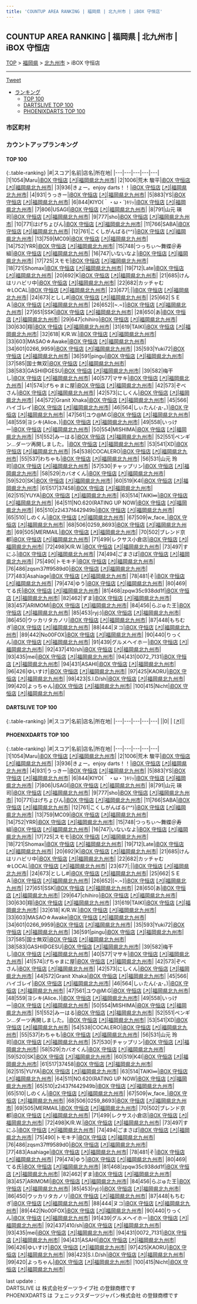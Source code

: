 ```yaml
---
title: 'COUNTUP AREA RANKING | 福岡県 | 北九州市 | iBOX 守恒店'
---
```

## COUNTUP AREA RANKING | 福岡県 | 北九州市 | iBOX 守恒店

[TOP](/darts/rank/) > [福岡県](/darts/rank/福岡県/) > [北九州市](/darts/rank/福岡県/北九州市/) > iBOX 守恒店

___

<a href="https://twitter.com/share?ref_src=twsrc%5Etfw" data-text="COUNTUP AREA RANKING | 福岡県北九州市iBOX 守恒店" class="twitter-share-button" data-hashtags="DARTSLIVE,PHOENIXDARTS,darts,ダーツ" data-show-count="false">Tweet</a>

* [ランキング](#カウントアップランキング)
    * [TOP 100](#top-100)
    * [DARTSLIVE TOP 100](#dartslive-top-100)
    * [PHOENIXDARTS TOP 100](#phoenixdarts-top-100)

### 市区町村

<ul>

</ul>

### カウントアップランキング

#### TOP 100



{:.table-ranking}
|#|スコア|名前|店名|所在地|
|---|---|---|---|---|
|1|1054|<span class="rank-name-pd">Maru</span>|<a href="/darts/rank/shops/10700.html">iBOX 守恒店</a> <a href="https://vs.phoenixdarts.com/jp/shop/shopDetailInfo/s_10700?s_seq=10700">[↗]</a>|<a href="/darts/rank/福岡県/北九州市">福岡県北九州市</a>|
|2|1006|<span class="rank-name-pd">荒木 駿平</span>|<a href="/darts/rank/shops/10700.html">iBOX 守恒店</a> <a href="https://vs.phoenixdarts.com/jp/shop/shopDetailInfo/s_10700?s_seq=10700">[↗]</a>|<a href="/darts/rank/福岡県/北九州市">福岡県北九州市</a>|
|3|936|<span class="rank-name-pd">きょー。enjoy darts！！</span>|<a href="/darts/rank/shops/10700.html">iBOX 守恒店</a> <a href="https://vs.phoenixdarts.com/jp/shop/shopDetailInfo/s_10700?s_seq=10700">[↗]</a>|<a href="/darts/rank/福岡県/北九州市">福岡県北九州市</a>|
|4|931|<span class="rank-name-pd">うっきー</span>|<a href="/darts/rank/shops/10700.html">iBOX 守恒店</a> <a href="https://vs.phoenixdarts.com/jp/shop/shopDetailInfo/s_10700?s_seq=10700">[↗]</a>|<a href="/darts/rank/福岡県/北九州市">福岡県北九州市</a>|
|5|883|<span class="rank-name-pd">YS</span>|<a href="/darts/rank/shops/10700.html">iBOX 守恒店</a> <a href="https://vs.phoenixdarts.com/jp/shop/shopDetailInfo/s_10700?s_seq=10700">[↗]</a>|<a href="/darts/rank/福岡県/北九州市">福岡県北九州市</a>|
|6|844|<span class="rank-name-pd">KIYO(｀・ω・´)ｷﾘｯ</span>|<a href="/darts/rank/shops/10700.html">iBOX 守恒店</a> <a href="https://vs.phoenixdarts.com/jp/shop/shopDetailInfo/s_10700?s_seq=10700">[↗]</a>|<a href="/darts/rank/福岡県/北九州市">福岡県北九州市</a>|
|7|806|<span class="rank-name-pd">USAGI</span>|<a href="/darts/rank/shops/10700.html">iBOX 守恒店</a> <a href="https://vs.phoenixdarts.com/jp/shop/shopDetailInfo/s_10700?s_seq=10700">[↗]</a>|<a href="/darts/rank/福岡県/北九州市">福岡県北九州市</a>|
|8|791|<span class="rank-name-pd"><span class="pro-icon-pd"></span>山元 瑛司</span>|<a href="/darts/rank/shops/10700.html">iBOX 守恒店</a> <a href="https://vs.phoenixdarts.com/jp/shop/shopDetailInfo/s_10700?s_seq=10700">[↗]</a>|<a href="/darts/rank/福岡県/北九州市">福岡県北九州市</a>|
|9|777|<span class="rank-name-pd">sho</span>|<a href="/darts/rank/shops/10700.html">iBOX 守恒店</a> <a href="https://vs.phoenixdarts.com/jp/shop/shopDetailInfo/s_10700?s_seq=10700">[↗]</a>|<a href="/darts/rank/福岡県/北九州市">福岡県北九州市</a>|
|10|771|<span class="rank-name-pd">はげちょびん</span>|<a href="/darts/rank/shops/10700.html">iBOX 守恒店</a> <a href="https://vs.phoenixdarts.com/jp/shop/shopDetailInfo/s_10700?s_seq=10700">[↗]</a>|<a href="/darts/rank/福岡県/北九州市">福岡県北九州市</a>|
|11|766|<span class="rank-name-pd">SABA</span>|<a href="/darts/rank/shops/10700.html">iBOX 守恒店</a> <a href="https://vs.phoenixdarts.com/jp/shop/shopDetailInfo/s_10700?s_seq=10700">[↗]</a>|<a href="/darts/rank/福岡県/北九州市">福岡県北九州市</a>|
|12|761|<span class="rank-name-pd">こくしがんばる(^^)</span>|<a href="/darts/rank/shops/10700.html">iBOX 守恒店</a> <a href="https://vs.phoenixdarts.com/jp/shop/shopDetailInfo/s_10700?s_seq=10700">[↗]</a>|<a href="/darts/rank/福岡県/北九州市">福岡県北九州市</a>|
|13|759|<span class="rank-name-pd">MC09</span>|<a href="/darts/rank/shops/10700.html">iBOX 守恒店</a> <a href="https://vs.phoenixdarts.com/jp/shop/shopDetailInfo/s_10700?s_seq=10700">[↗]</a>|<a href="/darts/rank/福岡県/北九州市">福岡県北九州市</a>|
|14|752|<span class="rank-name-pd">YRR</span>|<a href="/darts/rank/shops/10700.html">iBOX 守恒店</a> <a href="https://vs.phoenixdarts.com/jp/shop/shopDetailInfo/s_10700?s_seq=10700">[↗]</a>|<a href="/darts/rank/福岡県/北九州市">福岡県北九州市</a>|
|15|748|<span class="rank-name-pd">つっちぃ～舞蝶＠寿組</span>|<a href="/darts/rank/shops/10700.html">iBOX 守恒店</a> <a href="https://vs.phoenixdarts.com/jp/shop/shopDetailInfo/s_10700?s_seq=10700">[↗]</a>|<a href="/darts/rank/福岡県/北九州市">福岡県北九州市</a>|
|16|747|<span class="rank-name-pd">いないなよ</span>|<a href="/darts/rank/shops/10700.html">iBOX 守恒店</a> <a href="https://vs.phoenixdarts.com/jp/shop/shopDetailInfo/s_10700?s_seq=10700">[↗]</a>|<a href="/darts/rank/福岡県/北九州市">福岡県北九州市</a>|
|17|725|<span class="rank-name-pd">スモモ</span>|<a href="/darts/rank/shops/10700.html">iBOX 守恒店</a> <a href="https://vs.phoenixdarts.com/jp/shop/shopDetailInfo/s_10700?s_seq=10700">[↗]</a>|<a href="/darts/rank/福岡県/北九州市">福岡県北九州市</a>|
|18|721|<span class="rank-name-pd">Shomax</span>|<a href="/darts/rank/shops/10700.html">iBOX 守恒店</a> <a href="https://vs.phoenixdarts.com/jp/shop/shopDetailInfo/s_10700?s_seq=10700">[↗]</a>|<a href="/darts/rank/福岡県/北九州市">福岡県北九州市</a>|
|19|712|<span class="rank-name-pd">Late</span>|<a href="/darts/rank/shops/10700.html">iBOX 守恒店</a> <a href="https://vs.phoenixdarts.com/jp/shop/shopDetailInfo/s_10700?s_seq=10700">[↗]</a>|<a href="/darts/rank/福岡県/北九州市">福岡県北九州市</a>|
|20|692|<span class="rank-name-pd">K</span>|<a href="/darts/rank/shops/10700.html">iBOX 守恒店</a> <a href="https://vs.phoenixdarts.com/jp/shop/shopDetailInfo/s_10700?s_seq=10700">[↗]</a>|<a href="/darts/rank/福岡県/北九州市">福岡県北九州市</a>|
|21|685|<span class="rank-name-pd">けんはリハビリ中</span>|<a href="/darts/rank/shops/10700.html">iBOX 守恒店</a> <a href="https://vs.phoenixdarts.com/jp/shop/shopDetailInfo/s_10700?s_seq=10700">[↗]</a>|<a href="/darts/rank/福岡県/北九州市">福岡県北九州市</a>|
|22|682|<span class="rank-name-pd">カッチャむ☆LOCAL</span>|<a href="/darts/rank/shops/10700.html">iBOX 守恒店</a> <a href="https://vs.phoenixdarts.com/jp/shop/shopDetailInfo/s_10700?s_seq=10700">[↗]</a>|<a href="/darts/rank/福岡県/北九州市">福岡県北九州市</a>|
|23|677|<span class="rank-name-pd">;&#124;</span>|<a href="/darts/rank/shops/10700.html">iBOX 守恒店</a> <a href="https://vs.phoenixdarts.com/jp/shop/shopDetailInfo/s_10700?s_seq=10700">[↗]</a>|<a href="/darts/rank/福岡県/北九州市">福岡県北九州市</a>|
|24|673|<span class="rank-name-pd">としし#</span>|<a href="/darts/rank/shops/10700.html">iBOX 守恒店</a> <a href="https://vs.phoenixdarts.com/jp/shop/shopDetailInfo/s_10700?s_seq=10700">[↗]</a>|<a href="/darts/rank/福岡県/北九州市">福岡県北九州市</a>|
|25|662|<span class="rank-name-pd">ＳＥＡ</span>|<a href="/darts/rank/shops/10700.html">iBOX 守恒店</a> <a href="https://vs.phoenixdarts.com/jp/shop/shopDetailInfo/s_10700?s_seq=10700">[↗]</a>|<a href="/darts/rank/福岡県/北九州市">福岡県北九州市</a>|
|26|652|<span class="rank-name-pd">[~.~]</span>|<a href="/darts/rank/shops/10700.html">iBOX 守恒店</a> <a href="https://vs.phoenixdarts.com/jp/shop/shopDetailInfo/s_10700?s_seq=10700">[↗]</a>|<a href="/darts/rank/福岡県/北九州市">福岡県北九州市</a>|
|27|651|<span class="rank-name-pd">SSK</span>|<a href="/darts/rank/shops/10700.html">iBOX 守恒店</a> <a href="https://vs.phoenixdarts.com/jp/shop/shopDetailInfo/s_10700?s_seq=10700">[↗]</a>|<a href="/darts/rank/福岡県/北九州市">福岡県北九州市</a>|
|28|650|<span class="rank-name-pd">あ</span>|<a href="/darts/rank/shops/10700.html">iBOX 守恒店</a> <a href="https://vs.phoenixdarts.com/jp/shop/shopDetailInfo/s_10700?s_seq=10700">[↗]</a>|<a href="/darts/rank/福岡県/北九州市">福岡県北九州市</a>|
|29|647|<span class="rank-name-pd">chihiro</span>|<a href="/darts/rank/shops/10700.html">iBOX 守恒店</a> <a href="https://vs.phoenixdarts.com/jp/shop/shopDetailInfo/s_10700?s_seq=10700">[↗]</a>|<a href="/darts/rank/福岡県/北九州市">福岡県北九州市</a>|
|30|630|<span class="rank-name-pd">翔</span>|<a href="/darts/rank/shops/10700.html">iBOX 守恒店</a> <a href="https://vs.phoenixdarts.com/jp/shop/shopDetailInfo/s_10700?s_seq=10700">[↗]</a>|<a href="/darts/rank/福岡県/北九州市">福岡県北九州市</a>|
|31|619|<span class="rank-name-pd">TAIKI</span>|<a href="/darts/rank/shops/10700.html">iBOX 守恒店</a> <a href="https://vs.phoenixdarts.com/jp/shop/shopDetailInfo/s_10700?s_seq=10700">[↗]</a>|<a href="/darts/rank/福岡県/北九州市">福岡県北九州市</a>|
|32|618|<span class="rank-name-pd"> K/R.W.</span>|<a href="/darts/rank/shops/10700.html">iBOX 守恒店</a> <a href="https://vs.phoenixdarts.com/jp/shop/shopDetailInfo/s_10700?s_seq=10700">[↗]</a>|<a href="/darts/rank/福岡県/北九州市">福岡県北九州市</a>|
|33|603|<span class="rank-name-pd">MASAO☆Awake</span>|<a href="/darts/rank/shops/10700.html">iBOX 守恒店</a> <a href="https://vs.phoenixdarts.com/jp/shop/shopDetailInfo/s_10700?s_seq=10700">[↗]</a>|<a href="/darts/rank/福岡県/北九州市">福岡県北九州市</a>|
|34|601|<span class="rank-name-pd">0266_9959</span>|<a href="/darts/rank/shops/10700.html">iBOX 守恒店</a> <a href="https://vs.phoenixdarts.com/jp/shop/shopDetailInfo/s_10700?s_seq=10700">[↗]</a>|<a href="/darts/rank/福岡県/北九州市">福岡県北九州市</a>|
|35|593|<span class="rank-name-pd">Yuki72</span>|<a href="/darts/rank/shops/10700.html">iBOX 守恒店</a> <a href="https://vs.phoenixdarts.com/jp/shop/shopDetailInfo/s_10700?s_seq=10700">[↗]</a>|<a href="/darts/rank/福岡県/北九州市">福岡県北九州市</a>|
|36|591|<span class="rank-name-pd">pingu</span>|<a href="/darts/rank/shops/10700.html">iBOX 守恒店</a> <a href="https://vs.phoenixdarts.com/jp/shop/shopDetailInfo/s_10700?s_seq=10700">[↗]</a>|<a href="/darts/rank/福岡県/北九州市">福岡県北九州市</a>|
|37|585|<span class="rank-name-pd">国士無双</span>|<a href="/darts/rank/shops/10700.html">iBOX 守恒店</a> <a href="https://vs.phoenixdarts.com/jp/shop/shopDetailInfo/s_10700?s_seq=10700">[↗]</a>|<a href="/darts/rank/福岡県/北九州市">福岡県北九州市</a>|
|38|583|<span class="rank-name-pd">GASHI@GESU</span>|<a href="/darts/rank/shops/10700.html">iBOX 守恒店</a> <a href="https://vs.phoenixdarts.com/jp/shop/shopDetailInfo/s_10700?s_seq=10700">[↗]</a>|<a href="/darts/rank/福岡県/北九州市">福岡県北九州市</a>|
|39|582|<span class="rank-name-pd">梅干し</span>|<a href="/darts/rank/shops/10700.html">iBOX 守恒店</a> <a href="https://vs.phoenixdarts.com/jp/shop/shopDetailInfo/s_10700?s_seq=10700">[↗]</a>|<a href="/darts/rank/福岡県/北九州市">福岡県北九州市</a>|
|40|577|<span class="rank-name-pd">マサキ</span>|<a href="/darts/rank/shops/10700.html">iBOX 守恒店</a> <a href="https://vs.phoenixdarts.com/jp/shop/shopDetailInfo/s_10700?s_seq=10700">[↗]</a>|<a href="/darts/rank/福岡県/北九州市">福岡県北九州市</a>|
|41|574|<span class="rank-name-pd">げちゃまに屋</span>|<a href="/darts/rank/shops/10700.html">iBOX 守恒店</a> <a href="https://vs.phoenixdarts.com/jp/shop/shopDetailInfo/s_10700?s_seq=10700">[↗]</a>|<a href="/darts/rank/福岡県/北九州市">福岡県北九州市</a>|
|42|573|<span class="rank-name-pd">ぞべさん</span>|<a href="/darts/rank/shops/10700.html">iBOX 守恒店</a> <a href="https://vs.phoenixdarts.com/jp/shop/shopDetailInfo/s_10700?s_seq=10700">[↗]</a>|<a href="/darts/rank/福岡県/北九州市">福岡県北九州市</a>|
|42|573|<span class="rank-name-pd">にしくん</span>|<a href="/darts/rank/shops/10700.html">iBOX 守恒店</a> <a href="https://vs.phoenixdarts.com/jp/shop/shopDetailInfo/s_10700?s_seq=10700">[↗]</a>|<a href="/darts/rank/福岡県/北九州市">福岡県北九州市</a>|
|44|572|<span class="rank-name-pd">Granit Xhaka</span>|<a href="/darts/rank/shops/10700.html">iBOX 守恒店</a> <a href="https://vs.phoenixdarts.com/jp/shop/shopDetailInfo/s_10700?s_seq=10700">[↗]</a>|<a href="/darts/rank/福岡県/北九州市">福岡県北九州市</a>|
|45|566|<span class="rank-name-pd">ハイゴレイ</span>|<a href="/darts/rank/shops/10700.html">iBOX 守恒店</a> <a href="https://vs.phoenixdarts.com/jp/shop/shopDetailInfo/s_10700?s_seq=10700">[↗]</a>|<a href="/darts/rank/福岡県/北九州市">福岡県北九州市</a>|
|46|564|<span class="rank-name-pd">しぃたん(･д･｡)</span>|<a href="/darts/rank/shops/10700.html">iBOX 守恒店</a> <a href="https://vs.phoenixdarts.com/jp/shop/shopDetailInfo/s_10700?s_seq=10700">[↗]</a>|<a href="/darts/rank/福岡県/北九州市">福岡県北九州市</a>|
|47|561|<span class="rank-name-pd">ユウ@M:G</span>|<a href="/darts/rank/shops/10700.html">iBOX 守恒店</a> <a href="https://vs.phoenixdarts.com/jp/shop/shopDetailInfo/s_10700?s_seq=10700">[↗]</a>|<a href="/darts/rank/福岡県/北九州市">福岡県北九州市</a>|
|48|559|<span class="rank-name-pd">ヨシキ(Alice、)</span>|<a href="/darts/rank/shops/10700.html">iBOX 守恒店</a> <a href="https://vs.phoenixdarts.com/jp/shop/shopDetailInfo/s_10700?s_seq=10700">[↗]</a>|<a href="/darts/rank/福岡県/北九州市">福岡県北九州市</a>|
|49|558|<span class="rank-name-pd">いっけー</span>|<a href="/darts/rank/shops/10700.html">iBOX 守恒店</a> <a href="https://vs.phoenixdarts.com/jp/shop/shopDetailInfo/s_10700?s_seq=10700">[↗]</a>|<a href="/darts/rank/福岡県/北九州市">福岡県北九州市</a>|
|50|554|<span class="rank-name-pd">MISHIMA</span>|<a href="/darts/rank/shops/10700.html">iBOX 守恒店</a> <a href="https://vs.phoenixdarts.com/jp/shop/shopDetailInfo/s_10700?s_seq=10700">[↗]</a>|<a href="/darts/rank/福岡県/北九州市">福岡県北九州市</a>|
|51|552|<span class="rank-name-pd">みーはる</span>|<a href="/darts/rank/shops/10700.html">iBOX 守恒店</a> <a href="https://vs.phoenixdarts.com/jp/shop/shopDetailInfo/s_10700?s_seq=10700">[↗]</a>|<a href="/darts/rank/福岡県/北九州市">福岡県北九州市</a>|
|52|551|<span class="rank-name-pd">ペンギン…ダーツ再開しました。</span>|<a href="/darts/rank/shops/10700.html">iBOX 守恒店</a> <a href="https://vs.phoenixdarts.com/jp/shop/shopDetailInfo/s_10700?s_seq=10700">[↗]</a>|<a href="/darts/rank/福岡県/北九州市">福岡県北九州市</a>|
|53|541|<span class="rank-name-pd">XD</span>|<a href="/darts/rank/shops/10700.html">iBOX 守恒店</a> <a href="https://vs.phoenixdarts.com/jp/shop/shopDetailInfo/s_10700?s_seq=10700">[↗]</a>|<a href="/darts/rank/福岡県/北九州市">福岡県北九州市</a>|
|54|538|<span class="rank-name-pd">COCALERO</span>|<a href="/darts/rank/shops/10700.html">iBOX 守恒店</a> <a href="https://vs.phoenixdarts.com/jp/shop/shopDetailInfo/s_10700?s_seq=10700">[↗]</a>|<a href="/darts/rank/福岡県/北九州市">福岡県北九州市</a>|
|55|537|<span class="rank-name-pd">わちゃも</span>|<a href="/darts/rank/shops/10700.html">iBOX 守恒店</a> <a href="https://vs.phoenixdarts.com/jp/shop/shopDetailInfo/s_10700?s_seq=10700">[↗]</a>|<a href="/darts/rank/福岡県/北九州市">福岡県北九州市</a>|
|56|531|<span class="rank-name-pd">山元 玲司</span>|<a href="/darts/rank/shops/10700.html">iBOX 守恒店</a> <a href="https://vs.phoenixdarts.com/jp/shop/shopDetailInfo/s_10700?s_seq=10700">[↗]</a>|<a href="/darts/rank/福岡県/北九州市">福岡県北九州市</a>|
|57|530|<span class="rank-name-pd">チャップリン</span>|<a href="/darts/rank/shops/10700.html">iBOX 守恒店</a> <a href="https://vs.phoenixdarts.com/jp/shop/shopDetailInfo/s_10700?s_seq=10700">[↗]</a>|<a href="/darts/rank/福岡県/北九州市">福岡県北九州市</a>|
|58|529|<span class="rank-name-pd">カバオくん</span>|<a href="/darts/rank/shops/10700.html">iBOX 守恒店</a> <a href="https://vs.phoenixdarts.com/jp/shop/shopDetailInfo/s_10700?s_seq=10700">[↗]</a>|<a href="/darts/rank/福岡県/北九州市">福岡県北九州市</a>|
|59|520|<span class="rank-name-pd">SK</span>|<a href="/darts/rank/shops/10700.html">iBOX 守恒店</a> <a href="https://vs.phoenixdarts.com/jp/shop/shopDetailInfo/s_10700?s_seq=10700">[↗]</a>|<a href="/darts/rank/福岡県/北九州市">福岡県北九州市</a>|
|60|519|<span class="rank-name-pd">K4I</span>|<a href="/darts/rank/shops/10700.html">iBOX 守恒店</a> <a href="https://vs.phoenixdarts.com/jp/shop/shopDetailInfo/s_10700?s_seq=10700">[↗]</a>|<a href="/darts/rank/福岡県/北九州市">福岡県北九州市</a>|
|61|517|<span class="rank-name-pd">37458</span>|<a href="/darts/rank/shops/10700.html">iBOX 守恒店</a> <a href="https://vs.phoenixdarts.com/jp/shop/shopDetailInfo/s_10700?s_seq=10700">[↗]</a>|<a href="/darts/rank/福岡県/北九州市">福岡県北九州市</a>|
|62|515|<span class="rank-name-pd">YUYA</span>|<a href="/darts/rank/shops/10700.html">iBOX 守恒店</a> <a href="https://vs.phoenixdarts.com/jp/shop/shopDetailInfo/s_10700?s_seq=10700">[↗]</a>|<a href="/darts/rank/福岡県/北九州市">福岡県北九州市</a>|
|63|514|<span class="rank-name-pd">TAIKI∞</span>|<a href="/darts/rank/shops/10700.html">iBOX 守恒店</a> <a href="https://vs.phoenixdarts.com/jp/shop/shopDetailInfo/s_10700?s_seq=10700">[↗]</a>|<a href="/darts/rank/福岡県/北九州市">福岡県北九州市</a>|
|64|511|<span class="rank-name-pd">NO.620(RATING UP NOW</span>|<a href="/darts/rank/shops/10700.html">iBOX 守恒店</a> <a href="https://vs.phoenixdarts.com/jp/shop/shopDetailInfo/s_10700?s_seq=10700">[↗]</a>|<a href="/darts/rank/福岡県/北九州市">福岡県北九州市</a>|
|65|510|<span class="rank-name-pd">z2i437f442949b</span>|<a href="/darts/rank/shops/10700.html">iBOX 守恒店</a> <a href="https://vs.phoenixdarts.com/jp/shop/shopDetailInfo/s_10700?s_seq=10700">[↗]</a>|<a href="/darts/rank/福岡県/北九州市">福岡県北九州市</a>|
|65|510|<span class="rank-name-pd">しのくん</span>|<a href="/darts/rank/shops/10700.html">iBOX 守恒店</a> <a href="https://vs.phoenixdarts.com/jp/shop/shopDetailInfo/s_10700?s_seq=10700">[↗]</a>|<a href="/darts/rank/福岡県/北九州市">福岡県北九州市</a>|
|67|509|<span class="rank-name-pd">w_face_</span>|<a href="/darts/rank/shops/10700.html">iBOX 守恒店</a> <a href="https://vs.phoenixdarts.com/jp/shop/shopDetailInfo/s_10700?s_seq=10700">[↗]</a>|<a href="/darts/rank/福岡県/北九州市">福岡県北九州市</a>|
|68|506|<span class="rank-name-pd">0259_8693</span>|<a href="/darts/rank/shops/10700.html">iBOX 守恒店</a> <a href="https://vs.phoenixdarts.com/jp/shop/shopDetailInfo/s_10700?s_seq=10700">[↗]</a>|<a href="/darts/rank/福岡県/北九州市">福岡県北九州市</a>|
|69|505|<span class="rank-name-pd">MERMAIL</span>|<a href="/darts/rank/shops/10700.html">iBOX 守恒店</a> <a href="https://vs.phoenixdarts.com/jp/shop/shopDetailInfo/s_10700?s_seq=10700">[↗]</a>|<a href="/darts/rank/福岡県/北九州市">福岡県北九州市</a>|
|70|502|<span class="rank-name-pd">ブレンド京都</span>|<a href="/darts/rank/shops/10700.html">iBOX 守恒店</a> <a href="https://vs.phoenixdarts.com/jp/shop/shopDetailInfo/s_10700?s_seq=10700">[↗]</a>|<a href="/darts/rank/福岡県/北九州市">福岡県北九州市</a>|
|71|499|<span class="rank-name-pd">レクサス小倉店</span>|<a href="/darts/rank/shops/10700.html">iBOX 守恒店</a> <a href="https://vs.phoenixdarts.com/jp/shop/shopDetailInfo/s_10700?s_seq=10700">[↗]</a>|<a href="/darts/rank/福岡県/北九州市">福岡県北九州市</a>|
|72|498|<span class="rank-name-pd">K/R.W.</span>|<a href="/darts/rank/shops/10700.html">iBOX 守恒店</a> <a href="https://vs.phoenixdarts.com/jp/shop/shopDetailInfo/s_10700?s_seq=10700">[↗]</a>|<a href="/darts/rank/福岡県/北九州市">福岡県北九州市</a>|
|73|497|<span class="rank-name-pd">すにふ</span>|<a href="/darts/rank/shops/10700.html">iBOX 守恒店</a> <a href="https://vs.phoenixdarts.com/jp/shop/shopDetailInfo/s_10700?s_seq=10700">[↗]</a>|<a href="/darts/rank/福岡県/北九州市">福岡県北九州市</a>|
|74|494|<span class="rank-name-pd">ごまさば</span>|<a href="/darts/rank/shops/10700.html">iBOX 守恒店</a> <a href="https://vs.phoenixdarts.com/jp/shop/shopDetailInfo/s_10700?s_seq=10700">[↗]</a>|<a href="/darts/rank/福岡県/北九州市">福岡県北九州市</a>|
|75|490|<span class="rank-name-pd">トモキチ</span>|<a href="/darts/rank/shops/10700.html">iBOX 守恒店</a> <a href="https://vs.phoenixdarts.com/jp/shop/shopDetailInfo/s_10700?s_seq=10700">[↗]</a>|<a href="/darts/rank/福岡県/北九州市">福岡県北九州市</a>|
|76|486|<span class="rank-name-pd">zqsm37ff9589d0</span>|<a href="/darts/rank/shops/10700.html">iBOX 守恒店</a> <a href="https://vs.phoenixdarts.com/jp/shop/shopDetailInfo/s_10700?s_seq=10700">[↗]</a>|<a href="/darts/rank/福岡県/北九州市">福岡県北九州市</a>|
|77|483|<span class="rank-name-pd">Asahiage</span>|<a href="/darts/rank/shops/10700.html">iBOX 守恒店</a> <a href="https://vs.phoenixdarts.com/jp/shop/shopDetailInfo/s_10700?s_seq=10700">[↗]</a>|<a href="/darts/rank/福岡県/北九州市">福岡県北九州市</a>|
|78|481|<span class="rank-name-pd">そ</span>|<a href="/darts/rank/shops/10700.html">iBOX 守恒店</a> <a href="https://vs.phoenixdarts.com/jp/shop/shopDetailInfo/s_10700?s_seq=10700">[↗]</a>|<a href="/darts/rank/福岡県/北九州市">福岡県北九州市</a>|
|79|474|<span class="rank-name-pd">ゆう</span>|<a href="/darts/rank/shops/10700.html">iBOX 守恒店</a> <a href="https://vs.phoenixdarts.com/jp/shop/shopDetailInfo/s_10700?s_seq=10700">[↗]</a>|<a href="/darts/rank/福岡県/北九州市">福岡県北九州市</a>|
|80|469|<span class="rank-name-pd">てる氏</span>|<a href="/darts/rank/shops/10700.html">iBOX 守恒店</a> <a href="https://vs.phoenixdarts.com/jp/shop/shopDetailInfo/s_10700?s_seq=10700">[↗]</a>|<a href="/darts/rank/福岡県/北九州市">福岡県北九州市</a>|
|81|468|<span class="rank-name-pd">zpqw35c938dd1f</span>|<a href="/darts/rank/shops/10700.html">iBOX 守恒店</a> <a href="https://vs.phoenixdarts.com/jp/shop/shopDetailInfo/s_10700?s_seq=10700">[↗]</a>|<a href="/darts/rank/福岡県/北九州市">福岡県北九州市</a>|
|82|462|<span class="rank-name-pd">ずま</span>|<a href="/darts/rank/shops/10700.html">iBOX 守恒店</a> <a href="https://vs.phoenixdarts.com/jp/shop/shopDetailInfo/s_10700?s_seq=10700">[↗]</a>|<a href="/darts/rank/福岡県/北九州市">福岡県北九州市</a>|
|83|457|<span class="rank-name-pd">ARIMOMI</span>|<a href="/darts/rank/shops/10700.html">iBOX 守恒店</a> <a href="https://vs.phoenixdarts.com/jp/shop/shopDetailInfo/s_10700?s_seq=10700">[↗]</a>|<a href="/darts/rank/福岡県/北九州市">福岡県北九州市</a>|
|84|456|<span class="rank-name-pd">らぷゅた王</span>|<a href="/darts/rank/shops/10700.html">iBOX 守恒店</a> <a href="https://vs.phoenixdarts.com/jp/shop/shopDetailInfo/s_10700?s_seq=10700">[↗]</a>|<a href="/darts/rank/福岡県/北九州市">福岡県北九州市</a>|
|85|453|<span class="rank-name-pd">ryj:)</span>|<a href="/darts/rank/shops/10700.html">iBOX 守恒店</a> <a href="https://vs.phoenixdarts.com/jp/shop/shopDetailInfo/s_10700?s_seq=10700">[↗]</a>|<a href="/darts/rank/福岡県/北九州市">福岡県北九州市</a>|
|86|450|<span class="rank-name-pd">ウッカリタカノリ</span>|<a href="/darts/rank/shops/10700.html">iBOX 守恒店</a> <a href="https://vs.phoenixdarts.com/jp/shop/shopDetailInfo/s_10700?s_seq=10700">[↗]</a>|<a href="/darts/rank/福岡県/北九州市">福岡県北九州市</a>|
|87|448|<span class="rank-name-pd">もちむぎ</span>|<a href="/darts/rank/shops/10700.html">iBOX 守恒店</a> <a href="https://vs.phoenixdarts.com/jp/shop/shopDetailInfo/s_10700?s_seq=10700">[↗]</a>|<a href="/darts/rank/福岡県/北九州市">福岡県北九州市</a>|
|88|444|<span class="rank-name-pd">ヌコ</span>|<a href="/darts/rank/shops/10700.html">iBOX 守恒店</a> <a href="https://vs.phoenixdarts.com/jp/shop/shopDetailInfo/s_10700?s_seq=10700">[↗]</a>|<a href="/darts/rank/福岡県/北九州市">福岡県北九州市</a>|
|89|442|<span class="rank-name-pd">No00FOX</span>|<a href="/darts/rank/shops/10700.html">iBOX 守恒店</a> <a href="https://vs.phoenixdarts.com/jp/shop/shopDetailInfo/s_10700?s_seq=10700">[↗]</a>|<a href="/darts/rank/福岡県/北九州市">福岡県北九州市</a>|
|90|440|<span class="rank-name-pd">りっくん</span>|<a href="/darts/rank/shops/10700.html">iBOX 守恒店</a> <a href="https://vs.phoenixdarts.com/jp/shop/shopDetailInfo/s_10700?s_seq=10700">[↗]</a>|<a href="/darts/rank/福岡県/北九州市">福岡県北九州市</a>|
|91|439|<span class="rank-name-pd">グルメヘイホー</span>|<a href="/darts/rank/shops/10700.html">iBOX 守恒店</a> <a href="https://vs.phoenixdarts.com/jp/shop/shopDetailInfo/s_10700?s_seq=10700">[↗]</a>|<a href="/darts/rank/福岡県/北九州市">福岡県北九州市</a>|
|92|437|<span class="rank-name-pd">410/sh</span>|<a href="/darts/rank/shops/10700.html">iBOX 守恒店</a> <a href="https://vs.phoenixdarts.com/jp/shop/shopDetailInfo/s_10700?s_seq=10700">[↗]</a>|<a href="/darts/rank/福岡県/北九州市">福岡県北九州市</a>|
|93|435|<span class="rank-name-pd">mei</span>|<a href="/darts/rank/shops/10700.html">iBOX 守恒店</a> <a href="https://vs.phoenixdarts.com/jp/shop/shopDetailInfo/s_10700?s_seq=10700">[↗]</a>|<a href="/darts/rank/福岡県/北九州市">福岡県北九州市</a>|
|94|431|<span class="rank-name-pd">0072_7131</span>|<a href="/darts/rank/shops/10700.html">iBOX 守恒店</a> <a href="https://vs.phoenixdarts.com/jp/shop/shopDetailInfo/s_10700?s_seq=10700">[↗]</a>|<a href="/darts/rank/福岡県/北九州市">福岡県北九州市</a>|
|94|431|<span class="rank-name-pd">ASAHI</span>|<a href="/darts/rank/shops/10700.html">iBOX 守恒店</a> <a href="https://vs.phoenixdarts.com/jp/shop/shopDetailInfo/s_10700?s_seq=10700">[↗]</a>|<a href="/darts/rank/福岡県/北九州市">福岡県北九州市</a>|
|96|426|<span class="rank-name-pd">ゆいすけ</span>|<a href="/darts/rank/shops/10700.html">iBOX 守恒店</a> <a href="https://vs.phoenixdarts.com/jp/shop/shopDetailInfo/s_10700?s_seq=10700">[↗]</a>|<a href="/darts/rank/福岡県/北九州市">福岡県北九州市</a>|
|97|425|<span class="rank-name-pd">KAORU</span>|<a href="/darts/rank/shops/10700.html">iBOX 守恒店</a> <a href="https://vs.phoenixdarts.com/jp/shop/shopDetailInfo/s_10700?s_seq=10700">[↗]</a>|<a href="/darts/rank/福岡県/北九州市">福岡県北九州市</a>|
|98|423|<span class="rank-name-pd">S.I.D/sh</span>|<a href="/darts/rank/shops/10700.html">iBOX 守恒店</a> <a href="https://vs.phoenixdarts.com/jp/shop/shopDetailInfo/s_10700?s_seq=10700">[↗]</a>|<a href="/darts/rank/福岡県/北九州市">福岡県北九州市</a>|
|99|420|<span class="rank-name-pd">よっちゃん</span>|<a href="/darts/rank/shops/10700.html">iBOX 守恒店</a> <a href="https://vs.phoenixdarts.com/jp/shop/shopDetailInfo/s_10700?s_seq=10700">[↗]</a>|<a href="/darts/rank/福岡県/北九州市">福岡県北九州市</a>|
|100|415|<span class="rank-name-pd">Nicht</span>|<a href="/darts/rank/shops/10700.html">iBOX 守恒店</a> <a href="https://vs.phoenixdarts.com/jp/shop/shopDetailInfo/s_10700?s_seq=10700">[↗]</a>|<a href="/darts/rank/福岡県/北九州市">福岡県北九州市</a>|


#### DARTSLIVE TOP 100



{:.table-ranking}
|#|スコア|名前|店名|所在地|
|---|---|---|---|---|
||0|<span class="rank-name-dl"> </span>|<a href="/darts/rank/shops/.html"></a> <a href="">[↗]</a>|<a href="/darts/rank//"></a>|


#### PHOENIXDARTS TOP 100



{:.table-ranking}
|#|スコア|名前|店名|所在地|
|---|---|---|---|---|
|1|1054|<span class="rank-name-pd">Maru</span>|<a href="/darts/rank/shops/10700.html">iBOX 守恒店</a> <a href="https://vs.phoenixdarts.com/jp/shop/shopDetailInfo/s_10700?s_seq=10700">[↗]</a>|<a href="/darts/rank/福岡県/北九州市">福岡県北九州市</a>|
|2|1006|<span class="rank-name-pd">荒木 駿平</span>|<a href="/darts/rank/shops/10700.html">iBOX 守恒店</a> <a href="https://vs.phoenixdarts.com/jp/shop/shopDetailInfo/s_10700?s_seq=10700">[↗]</a>|<a href="/darts/rank/福岡県/北九州市">福岡県北九州市</a>|
|3|936|<span class="rank-name-pd">きょー。enjoy darts！！</span>|<a href="/darts/rank/shops/10700.html">iBOX 守恒店</a> <a href="https://vs.phoenixdarts.com/jp/shop/shopDetailInfo/s_10700?s_seq=10700">[↗]</a>|<a href="/darts/rank/福岡県/北九州市">福岡県北九州市</a>|
|4|931|<span class="rank-name-pd">うっきー</span>|<a href="/darts/rank/shops/10700.html">iBOX 守恒店</a> <a href="https://vs.phoenixdarts.com/jp/shop/shopDetailInfo/s_10700?s_seq=10700">[↗]</a>|<a href="/darts/rank/福岡県/北九州市">福岡県北九州市</a>|
|5|883|<span class="rank-name-pd">YS</span>|<a href="/darts/rank/shops/10700.html">iBOX 守恒店</a> <a href="https://vs.phoenixdarts.com/jp/shop/shopDetailInfo/s_10700?s_seq=10700">[↗]</a>|<a href="/darts/rank/福岡県/北九州市">福岡県北九州市</a>|
|6|844|<span class="rank-name-pd">KIYO(｀・ω・´)ｷﾘｯ</span>|<a href="/darts/rank/shops/10700.html">iBOX 守恒店</a> <a href="https://vs.phoenixdarts.com/jp/shop/shopDetailInfo/s_10700?s_seq=10700">[↗]</a>|<a href="/darts/rank/福岡県/北九州市">福岡県北九州市</a>|
|7|806|<span class="rank-name-pd">USAGI</span>|<a href="/darts/rank/shops/10700.html">iBOX 守恒店</a> <a href="https://vs.phoenixdarts.com/jp/shop/shopDetailInfo/s_10700?s_seq=10700">[↗]</a>|<a href="/darts/rank/福岡県/北九州市">福岡県北九州市</a>|
|8|791|<span class="rank-name-pd"><span class="pro-icon-pd"></span>山元 瑛司</span>|<a href="/darts/rank/shops/10700.html">iBOX 守恒店</a> <a href="https://vs.phoenixdarts.com/jp/shop/shopDetailInfo/s_10700?s_seq=10700">[↗]</a>|<a href="/darts/rank/福岡県/北九州市">福岡県北九州市</a>|
|9|777|<span class="rank-name-pd">sho</span>|<a href="/darts/rank/shops/10700.html">iBOX 守恒店</a> <a href="https://vs.phoenixdarts.com/jp/shop/shopDetailInfo/s_10700?s_seq=10700">[↗]</a>|<a href="/darts/rank/福岡県/北九州市">福岡県北九州市</a>|
|10|771|<span class="rank-name-pd">はげちょびん</span>|<a href="/darts/rank/shops/10700.html">iBOX 守恒店</a> <a href="https://vs.phoenixdarts.com/jp/shop/shopDetailInfo/s_10700?s_seq=10700">[↗]</a>|<a href="/darts/rank/福岡県/北九州市">福岡県北九州市</a>|
|11|766|<span class="rank-name-pd">SABA</span>|<a href="/darts/rank/shops/10700.html">iBOX 守恒店</a> <a href="https://vs.phoenixdarts.com/jp/shop/shopDetailInfo/s_10700?s_seq=10700">[↗]</a>|<a href="/darts/rank/福岡県/北九州市">福岡県北九州市</a>|
|12|761|<span class="rank-name-pd">こくしがんばる(^^)</span>|<a href="/darts/rank/shops/10700.html">iBOX 守恒店</a> <a href="https://vs.phoenixdarts.com/jp/shop/shopDetailInfo/s_10700?s_seq=10700">[↗]</a>|<a href="/darts/rank/福岡県/北九州市">福岡県北九州市</a>|
|13|759|<span class="rank-name-pd">MC09</span>|<a href="/darts/rank/shops/10700.html">iBOX 守恒店</a> <a href="https://vs.phoenixdarts.com/jp/shop/shopDetailInfo/s_10700?s_seq=10700">[↗]</a>|<a href="/darts/rank/福岡県/北九州市">福岡県北九州市</a>|
|14|752|<span class="rank-name-pd">YRR</span>|<a href="/darts/rank/shops/10700.html">iBOX 守恒店</a> <a href="https://vs.phoenixdarts.com/jp/shop/shopDetailInfo/s_10700?s_seq=10700">[↗]</a>|<a href="/darts/rank/福岡県/北九州市">福岡県北九州市</a>|
|15|748|<span class="rank-name-pd">つっちぃ～舞蝶＠寿組</span>|<a href="/darts/rank/shops/10700.html">iBOX 守恒店</a> <a href="https://vs.phoenixdarts.com/jp/shop/shopDetailInfo/s_10700?s_seq=10700">[↗]</a>|<a href="/darts/rank/福岡県/北九州市">福岡県北九州市</a>|
|16|747|<span class="rank-name-pd">いないなよ</span>|<a href="/darts/rank/shops/10700.html">iBOX 守恒店</a> <a href="https://vs.phoenixdarts.com/jp/shop/shopDetailInfo/s_10700?s_seq=10700">[↗]</a>|<a href="/darts/rank/福岡県/北九州市">福岡県北九州市</a>|
|17|725|<span class="rank-name-pd">スモモ</span>|<a href="/darts/rank/shops/10700.html">iBOX 守恒店</a> <a href="https://vs.phoenixdarts.com/jp/shop/shopDetailInfo/s_10700?s_seq=10700">[↗]</a>|<a href="/darts/rank/福岡県/北九州市">福岡県北九州市</a>|
|18|721|<span class="rank-name-pd">Shomax</span>|<a href="/darts/rank/shops/10700.html">iBOX 守恒店</a> <a href="https://vs.phoenixdarts.com/jp/shop/shopDetailInfo/s_10700?s_seq=10700">[↗]</a>|<a href="/darts/rank/福岡県/北九州市">福岡県北九州市</a>|
|19|712|<span class="rank-name-pd">Late</span>|<a href="/darts/rank/shops/10700.html">iBOX 守恒店</a> <a href="https://vs.phoenixdarts.com/jp/shop/shopDetailInfo/s_10700?s_seq=10700">[↗]</a>|<a href="/darts/rank/福岡県/北九州市">福岡県北九州市</a>|
|20|692|<span class="rank-name-pd">K</span>|<a href="/darts/rank/shops/10700.html">iBOX 守恒店</a> <a href="https://vs.phoenixdarts.com/jp/shop/shopDetailInfo/s_10700?s_seq=10700">[↗]</a>|<a href="/darts/rank/福岡県/北九州市">福岡県北九州市</a>|
|21|685|<span class="rank-name-pd">けんはリハビリ中</span>|<a href="/darts/rank/shops/10700.html">iBOX 守恒店</a> <a href="https://vs.phoenixdarts.com/jp/shop/shopDetailInfo/s_10700?s_seq=10700">[↗]</a>|<a href="/darts/rank/福岡県/北九州市">福岡県北九州市</a>|
|22|682|<span class="rank-name-pd">カッチャむ☆LOCAL</span>|<a href="/darts/rank/shops/10700.html">iBOX 守恒店</a> <a href="https://vs.phoenixdarts.com/jp/shop/shopDetailInfo/s_10700?s_seq=10700">[↗]</a>|<a href="/darts/rank/福岡県/北九州市">福岡県北九州市</a>|
|23|677|<span class="rank-name-pd">;&#124;</span>|<a href="/darts/rank/shops/10700.html">iBOX 守恒店</a> <a href="https://vs.phoenixdarts.com/jp/shop/shopDetailInfo/s_10700?s_seq=10700">[↗]</a>|<a href="/darts/rank/福岡県/北九州市">福岡県北九州市</a>|
|24|673|<span class="rank-name-pd">としし#</span>|<a href="/darts/rank/shops/10700.html">iBOX 守恒店</a> <a href="https://vs.phoenixdarts.com/jp/shop/shopDetailInfo/s_10700?s_seq=10700">[↗]</a>|<a href="/darts/rank/福岡県/北九州市">福岡県北九州市</a>|
|25|662|<span class="rank-name-pd">ＳＥＡ</span>|<a href="/darts/rank/shops/10700.html">iBOX 守恒店</a> <a href="https://vs.phoenixdarts.com/jp/shop/shopDetailInfo/s_10700?s_seq=10700">[↗]</a>|<a href="/darts/rank/福岡県/北九州市">福岡県北九州市</a>|
|26|652|<span class="rank-name-pd">[~.~]</span>|<a href="/darts/rank/shops/10700.html">iBOX 守恒店</a> <a href="https://vs.phoenixdarts.com/jp/shop/shopDetailInfo/s_10700?s_seq=10700">[↗]</a>|<a href="/darts/rank/福岡県/北九州市">福岡県北九州市</a>|
|27|651|<span class="rank-name-pd">SSK</span>|<a href="/darts/rank/shops/10700.html">iBOX 守恒店</a> <a href="https://vs.phoenixdarts.com/jp/shop/shopDetailInfo/s_10700?s_seq=10700">[↗]</a>|<a href="/darts/rank/福岡県/北九州市">福岡県北九州市</a>|
|28|650|<span class="rank-name-pd">あ</span>|<a href="/darts/rank/shops/10700.html">iBOX 守恒店</a> <a href="https://vs.phoenixdarts.com/jp/shop/shopDetailInfo/s_10700?s_seq=10700">[↗]</a>|<a href="/darts/rank/福岡県/北九州市">福岡県北九州市</a>|
|29|647|<span class="rank-name-pd">chihiro</span>|<a href="/darts/rank/shops/10700.html">iBOX 守恒店</a> <a href="https://vs.phoenixdarts.com/jp/shop/shopDetailInfo/s_10700?s_seq=10700">[↗]</a>|<a href="/darts/rank/福岡県/北九州市">福岡県北九州市</a>|
|30|630|<span class="rank-name-pd">翔</span>|<a href="/darts/rank/shops/10700.html">iBOX 守恒店</a> <a href="https://vs.phoenixdarts.com/jp/shop/shopDetailInfo/s_10700?s_seq=10700">[↗]</a>|<a href="/darts/rank/福岡県/北九州市">福岡県北九州市</a>|
|31|619|<span class="rank-name-pd">TAIKI</span>|<a href="/darts/rank/shops/10700.html">iBOX 守恒店</a> <a href="https://vs.phoenixdarts.com/jp/shop/shopDetailInfo/s_10700?s_seq=10700">[↗]</a>|<a href="/darts/rank/福岡県/北九州市">福岡県北九州市</a>|
|32|618|<span class="rank-name-pd"> K/R.W.</span>|<a href="/darts/rank/shops/10700.html">iBOX 守恒店</a> <a href="https://vs.phoenixdarts.com/jp/shop/shopDetailInfo/s_10700?s_seq=10700">[↗]</a>|<a href="/darts/rank/福岡県/北九州市">福岡県北九州市</a>|
|33|603|<span class="rank-name-pd">MASAO☆Awake</span>|<a href="/darts/rank/shops/10700.html">iBOX 守恒店</a> <a href="https://vs.phoenixdarts.com/jp/shop/shopDetailInfo/s_10700?s_seq=10700">[↗]</a>|<a href="/darts/rank/福岡県/北九州市">福岡県北九州市</a>|
|34|601|<span class="rank-name-pd">0266_9959</span>|<a href="/darts/rank/shops/10700.html">iBOX 守恒店</a> <a href="https://vs.phoenixdarts.com/jp/shop/shopDetailInfo/s_10700?s_seq=10700">[↗]</a>|<a href="/darts/rank/福岡県/北九州市">福岡県北九州市</a>|
|35|593|<span class="rank-name-pd">Yuki72</span>|<a href="/darts/rank/shops/10700.html">iBOX 守恒店</a> <a href="https://vs.phoenixdarts.com/jp/shop/shopDetailInfo/s_10700?s_seq=10700">[↗]</a>|<a href="/darts/rank/福岡県/北九州市">福岡県北九州市</a>|
|36|591|<span class="rank-name-pd">pingu</span>|<a href="/darts/rank/shops/10700.html">iBOX 守恒店</a> <a href="https://vs.phoenixdarts.com/jp/shop/shopDetailInfo/s_10700?s_seq=10700">[↗]</a>|<a href="/darts/rank/福岡県/北九州市">福岡県北九州市</a>|
|37|585|<span class="rank-name-pd">国士無双</span>|<a href="/darts/rank/shops/10700.html">iBOX 守恒店</a> <a href="https://vs.phoenixdarts.com/jp/shop/shopDetailInfo/s_10700?s_seq=10700">[↗]</a>|<a href="/darts/rank/福岡県/北九州市">福岡県北九州市</a>|
|38|583|<span class="rank-name-pd">GASHI@GESU</span>|<a href="/darts/rank/shops/10700.html">iBOX 守恒店</a> <a href="https://vs.phoenixdarts.com/jp/shop/shopDetailInfo/s_10700?s_seq=10700">[↗]</a>|<a href="/darts/rank/福岡県/北九州市">福岡県北九州市</a>|
|39|582|<span class="rank-name-pd">梅干し</span>|<a href="/darts/rank/shops/10700.html">iBOX 守恒店</a> <a href="https://vs.phoenixdarts.com/jp/shop/shopDetailInfo/s_10700?s_seq=10700">[↗]</a>|<a href="/darts/rank/福岡県/北九州市">福岡県北九州市</a>|
|40|577|<span class="rank-name-pd">マサキ</span>|<a href="/darts/rank/shops/10700.html">iBOX 守恒店</a> <a href="https://vs.phoenixdarts.com/jp/shop/shopDetailInfo/s_10700?s_seq=10700">[↗]</a>|<a href="/darts/rank/福岡県/北九州市">福岡県北九州市</a>|
|41|574|<span class="rank-name-pd">げちゃまに屋</span>|<a href="/darts/rank/shops/10700.html">iBOX 守恒店</a> <a href="https://vs.phoenixdarts.com/jp/shop/shopDetailInfo/s_10700?s_seq=10700">[↗]</a>|<a href="/darts/rank/福岡県/北九州市">福岡県北九州市</a>|
|42|573|<span class="rank-name-pd">ぞべさん</span>|<a href="/darts/rank/shops/10700.html">iBOX 守恒店</a> <a href="https://vs.phoenixdarts.com/jp/shop/shopDetailInfo/s_10700?s_seq=10700">[↗]</a>|<a href="/darts/rank/福岡県/北九州市">福岡県北九州市</a>|
|42|573|<span class="rank-name-pd">にしくん</span>|<a href="/darts/rank/shops/10700.html">iBOX 守恒店</a> <a href="https://vs.phoenixdarts.com/jp/shop/shopDetailInfo/s_10700?s_seq=10700">[↗]</a>|<a href="/darts/rank/福岡県/北九州市">福岡県北九州市</a>|
|44|572|<span class="rank-name-pd">Granit Xhaka</span>|<a href="/darts/rank/shops/10700.html">iBOX 守恒店</a> <a href="https://vs.phoenixdarts.com/jp/shop/shopDetailInfo/s_10700?s_seq=10700">[↗]</a>|<a href="/darts/rank/福岡県/北九州市">福岡県北九州市</a>|
|45|566|<span class="rank-name-pd">ハイゴレイ</span>|<a href="/darts/rank/shops/10700.html">iBOX 守恒店</a> <a href="https://vs.phoenixdarts.com/jp/shop/shopDetailInfo/s_10700?s_seq=10700">[↗]</a>|<a href="/darts/rank/福岡県/北九州市">福岡県北九州市</a>|
|46|564|<span class="rank-name-pd">しぃたん(･д･｡)</span>|<a href="/darts/rank/shops/10700.html">iBOX 守恒店</a> <a href="https://vs.phoenixdarts.com/jp/shop/shopDetailInfo/s_10700?s_seq=10700">[↗]</a>|<a href="/darts/rank/福岡県/北九州市">福岡県北九州市</a>|
|47|561|<span class="rank-name-pd">ユウ@M:G</span>|<a href="/darts/rank/shops/10700.html">iBOX 守恒店</a> <a href="https://vs.phoenixdarts.com/jp/shop/shopDetailInfo/s_10700?s_seq=10700">[↗]</a>|<a href="/darts/rank/福岡県/北九州市">福岡県北九州市</a>|
|48|559|<span class="rank-name-pd">ヨシキ(Alice、)</span>|<a href="/darts/rank/shops/10700.html">iBOX 守恒店</a> <a href="https://vs.phoenixdarts.com/jp/shop/shopDetailInfo/s_10700?s_seq=10700">[↗]</a>|<a href="/darts/rank/福岡県/北九州市">福岡県北九州市</a>|
|49|558|<span class="rank-name-pd">いっけー</span>|<a href="/darts/rank/shops/10700.html">iBOX 守恒店</a> <a href="https://vs.phoenixdarts.com/jp/shop/shopDetailInfo/s_10700?s_seq=10700">[↗]</a>|<a href="/darts/rank/福岡県/北九州市">福岡県北九州市</a>|
|50|554|<span class="rank-name-pd">MISHIMA</span>|<a href="/darts/rank/shops/10700.html">iBOX 守恒店</a> <a href="https://vs.phoenixdarts.com/jp/shop/shopDetailInfo/s_10700?s_seq=10700">[↗]</a>|<a href="/darts/rank/福岡県/北九州市">福岡県北九州市</a>|
|51|552|<span class="rank-name-pd">みーはる</span>|<a href="/darts/rank/shops/10700.html">iBOX 守恒店</a> <a href="https://vs.phoenixdarts.com/jp/shop/shopDetailInfo/s_10700?s_seq=10700">[↗]</a>|<a href="/darts/rank/福岡県/北九州市">福岡県北九州市</a>|
|52|551|<span class="rank-name-pd">ペンギン…ダーツ再開しました。</span>|<a href="/darts/rank/shops/10700.html">iBOX 守恒店</a> <a href="https://vs.phoenixdarts.com/jp/shop/shopDetailInfo/s_10700?s_seq=10700">[↗]</a>|<a href="/darts/rank/福岡県/北九州市">福岡県北九州市</a>|
|53|541|<span class="rank-name-pd">XD</span>|<a href="/darts/rank/shops/10700.html">iBOX 守恒店</a> <a href="https://vs.phoenixdarts.com/jp/shop/shopDetailInfo/s_10700?s_seq=10700">[↗]</a>|<a href="/darts/rank/福岡県/北九州市">福岡県北九州市</a>|
|54|538|<span class="rank-name-pd">COCALERO</span>|<a href="/darts/rank/shops/10700.html">iBOX 守恒店</a> <a href="https://vs.phoenixdarts.com/jp/shop/shopDetailInfo/s_10700?s_seq=10700">[↗]</a>|<a href="/darts/rank/福岡県/北九州市">福岡県北九州市</a>|
|55|537|<span class="rank-name-pd">わちゃも</span>|<a href="/darts/rank/shops/10700.html">iBOX 守恒店</a> <a href="https://vs.phoenixdarts.com/jp/shop/shopDetailInfo/s_10700?s_seq=10700">[↗]</a>|<a href="/darts/rank/福岡県/北九州市">福岡県北九州市</a>|
|56|531|<span class="rank-name-pd">山元 玲司</span>|<a href="/darts/rank/shops/10700.html">iBOX 守恒店</a> <a href="https://vs.phoenixdarts.com/jp/shop/shopDetailInfo/s_10700?s_seq=10700">[↗]</a>|<a href="/darts/rank/福岡県/北九州市">福岡県北九州市</a>|
|57|530|<span class="rank-name-pd">チャップリン</span>|<a href="/darts/rank/shops/10700.html">iBOX 守恒店</a> <a href="https://vs.phoenixdarts.com/jp/shop/shopDetailInfo/s_10700?s_seq=10700">[↗]</a>|<a href="/darts/rank/福岡県/北九州市">福岡県北九州市</a>|
|58|529|<span class="rank-name-pd">カバオくん</span>|<a href="/darts/rank/shops/10700.html">iBOX 守恒店</a> <a href="https://vs.phoenixdarts.com/jp/shop/shopDetailInfo/s_10700?s_seq=10700">[↗]</a>|<a href="/darts/rank/福岡県/北九州市">福岡県北九州市</a>|
|59|520|<span class="rank-name-pd">SK</span>|<a href="/darts/rank/shops/10700.html">iBOX 守恒店</a> <a href="https://vs.phoenixdarts.com/jp/shop/shopDetailInfo/s_10700?s_seq=10700">[↗]</a>|<a href="/darts/rank/福岡県/北九州市">福岡県北九州市</a>|
|60|519|<span class="rank-name-pd">K4I</span>|<a href="/darts/rank/shops/10700.html">iBOX 守恒店</a> <a href="https://vs.phoenixdarts.com/jp/shop/shopDetailInfo/s_10700?s_seq=10700">[↗]</a>|<a href="/darts/rank/福岡県/北九州市">福岡県北九州市</a>|
|61|517|<span class="rank-name-pd">37458</span>|<a href="/darts/rank/shops/10700.html">iBOX 守恒店</a> <a href="https://vs.phoenixdarts.com/jp/shop/shopDetailInfo/s_10700?s_seq=10700">[↗]</a>|<a href="/darts/rank/福岡県/北九州市">福岡県北九州市</a>|
|62|515|<span class="rank-name-pd">YUYA</span>|<a href="/darts/rank/shops/10700.html">iBOX 守恒店</a> <a href="https://vs.phoenixdarts.com/jp/shop/shopDetailInfo/s_10700?s_seq=10700">[↗]</a>|<a href="/darts/rank/福岡県/北九州市">福岡県北九州市</a>|
|63|514|<span class="rank-name-pd">TAIKI∞</span>|<a href="/darts/rank/shops/10700.html">iBOX 守恒店</a> <a href="https://vs.phoenixdarts.com/jp/shop/shopDetailInfo/s_10700?s_seq=10700">[↗]</a>|<a href="/darts/rank/福岡県/北九州市">福岡県北九州市</a>|
|64|511|<span class="rank-name-pd">NO.620(RATING UP NOW</span>|<a href="/darts/rank/shops/10700.html">iBOX 守恒店</a> <a href="https://vs.phoenixdarts.com/jp/shop/shopDetailInfo/s_10700?s_seq=10700">[↗]</a>|<a href="/darts/rank/福岡県/北九州市">福岡県北九州市</a>|
|65|510|<span class="rank-name-pd">z2i437f442949b</span>|<a href="/darts/rank/shops/10700.html">iBOX 守恒店</a> <a href="https://vs.phoenixdarts.com/jp/shop/shopDetailInfo/s_10700?s_seq=10700">[↗]</a>|<a href="/darts/rank/福岡県/北九州市">福岡県北九州市</a>|
|65|510|<span class="rank-name-pd">しのくん</span>|<a href="/darts/rank/shops/10700.html">iBOX 守恒店</a> <a href="https://vs.phoenixdarts.com/jp/shop/shopDetailInfo/s_10700?s_seq=10700">[↗]</a>|<a href="/darts/rank/福岡県/北九州市">福岡県北九州市</a>|
|67|509|<span class="rank-name-pd">w_face_</span>|<a href="/darts/rank/shops/10700.html">iBOX 守恒店</a> <a href="https://vs.phoenixdarts.com/jp/shop/shopDetailInfo/s_10700?s_seq=10700">[↗]</a>|<a href="/darts/rank/福岡県/北九州市">福岡県北九州市</a>|
|68|506|<span class="rank-name-pd">0259_8693</span>|<a href="/darts/rank/shops/10700.html">iBOX 守恒店</a> <a href="https://vs.phoenixdarts.com/jp/shop/shopDetailInfo/s_10700?s_seq=10700">[↗]</a>|<a href="/darts/rank/福岡県/北九州市">福岡県北九州市</a>|
|69|505|<span class="rank-name-pd">MERMAIL</span>|<a href="/darts/rank/shops/10700.html">iBOX 守恒店</a> <a href="https://vs.phoenixdarts.com/jp/shop/shopDetailInfo/s_10700?s_seq=10700">[↗]</a>|<a href="/darts/rank/福岡県/北九州市">福岡県北九州市</a>|
|70|502|<span class="rank-name-pd">ブレンド京都</span>|<a href="/darts/rank/shops/10700.html">iBOX 守恒店</a> <a href="https://vs.phoenixdarts.com/jp/shop/shopDetailInfo/s_10700?s_seq=10700">[↗]</a>|<a href="/darts/rank/福岡県/北九州市">福岡県北九州市</a>|
|71|499|<span class="rank-name-pd">レクサス小倉店</span>|<a href="/darts/rank/shops/10700.html">iBOX 守恒店</a> <a href="https://vs.phoenixdarts.com/jp/shop/shopDetailInfo/s_10700?s_seq=10700">[↗]</a>|<a href="/darts/rank/福岡県/北九州市">福岡県北九州市</a>|
|72|498|<span class="rank-name-pd">K/R.W.</span>|<a href="/darts/rank/shops/10700.html">iBOX 守恒店</a> <a href="https://vs.phoenixdarts.com/jp/shop/shopDetailInfo/s_10700?s_seq=10700">[↗]</a>|<a href="/darts/rank/福岡県/北九州市">福岡県北九州市</a>|
|73|497|<span class="rank-name-pd">すにふ</span>|<a href="/darts/rank/shops/10700.html">iBOX 守恒店</a> <a href="https://vs.phoenixdarts.com/jp/shop/shopDetailInfo/s_10700?s_seq=10700">[↗]</a>|<a href="/darts/rank/福岡県/北九州市">福岡県北九州市</a>|
|74|494|<span class="rank-name-pd">ごまさば</span>|<a href="/darts/rank/shops/10700.html">iBOX 守恒店</a> <a href="https://vs.phoenixdarts.com/jp/shop/shopDetailInfo/s_10700?s_seq=10700">[↗]</a>|<a href="/darts/rank/福岡県/北九州市">福岡県北九州市</a>|
|75|490|<span class="rank-name-pd">トモキチ</span>|<a href="/darts/rank/shops/10700.html">iBOX 守恒店</a> <a href="https://vs.phoenixdarts.com/jp/shop/shopDetailInfo/s_10700?s_seq=10700">[↗]</a>|<a href="/darts/rank/福岡県/北九州市">福岡県北九州市</a>|
|76|486|<span class="rank-name-pd">zqsm37ff9589d0</span>|<a href="/darts/rank/shops/10700.html">iBOX 守恒店</a> <a href="https://vs.phoenixdarts.com/jp/shop/shopDetailInfo/s_10700?s_seq=10700">[↗]</a>|<a href="/darts/rank/福岡県/北九州市">福岡県北九州市</a>|
|77|483|<span class="rank-name-pd">Asahiage</span>|<a href="/darts/rank/shops/10700.html">iBOX 守恒店</a> <a href="https://vs.phoenixdarts.com/jp/shop/shopDetailInfo/s_10700?s_seq=10700">[↗]</a>|<a href="/darts/rank/福岡県/北九州市">福岡県北九州市</a>|
|78|481|<span class="rank-name-pd">そ</span>|<a href="/darts/rank/shops/10700.html">iBOX 守恒店</a> <a href="https://vs.phoenixdarts.com/jp/shop/shopDetailInfo/s_10700?s_seq=10700">[↗]</a>|<a href="/darts/rank/福岡県/北九州市">福岡県北九州市</a>|
|79|474|<span class="rank-name-pd">ゆう</span>|<a href="/darts/rank/shops/10700.html">iBOX 守恒店</a> <a href="https://vs.phoenixdarts.com/jp/shop/shopDetailInfo/s_10700?s_seq=10700">[↗]</a>|<a href="/darts/rank/福岡県/北九州市">福岡県北九州市</a>|
|80|469|<span class="rank-name-pd">てる氏</span>|<a href="/darts/rank/shops/10700.html">iBOX 守恒店</a> <a href="https://vs.phoenixdarts.com/jp/shop/shopDetailInfo/s_10700?s_seq=10700">[↗]</a>|<a href="/darts/rank/福岡県/北九州市">福岡県北九州市</a>|
|81|468|<span class="rank-name-pd">zpqw35c938dd1f</span>|<a href="/darts/rank/shops/10700.html">iBOX 守恒店</a> <a href="https://vs.phoenixdarts.com/jp/shop/shopDetailInfo/s_10700?s_seq=10700">[↗]</a>|<a href="/darts/rank/福岡県/北九州市">福岡県北九州市</a>|
|82|462|<span class="rank-name-pd">ずま</span>|<a href="/darts/rank/shops/10700.html">iBOX 守恒店</a> <a href="https://vs.phoenixdarts.com/jp/shop/shopDetailInfo/s_10700?s_seq=10700">[↗]</a>|<a href="/darts/rank/福岡県/北九州市">福岡県北九州市</a>|
|83|457|<span class="rank-name-pd">ARIMOMI</span>|<a href="/darts/rank/shops/10700.html">iBOX 守恒店</a> <a href="https://vs.phoenixdarts.com/jp/shop/shopDetailInfo/s_10700?s_seq=10700">[↗]</a>|<a href="/darts/rank/福岡県/北九州市">福岡県北九州市</a>|
|84|456|<span class="rank-name-pd">らぷゅた王</span>|<a href="/darts/rank/shops/10700.html">iBOX 守恒店</a> <a href="https://vs.phoenixdarts.com/jp/shop/shopDetailInfo/s_10700?s_seq=10700">[↗]</a>|<a href="/darts/rank/福岡県/北九州市">福岡県北九州市</a>|
|85|453|<span class="rank-name-pd">ryj:)</span>|<a href="/darts/rank/shops/10700.html">iBOX 守恒店</a> <a href="https://vs.phoenixdarts.com/jp/shop/shopDetailInfo/s_10700?s_seq=10700">[↗]</a>|<a href="/darts/rank/福岡県/北九州市">福岡県北九州市</a>|
|86|450|<span class="rank-name-pd">ウッカリタカノリ</span>|<a href="/darts/rank/shops/10700.html">iBOX 守恒店</a> <a href="https://vs.phoenixdarts.com/jp/shop/shopDetailInfo/s_10700?s_seq=10700">[↗]</a>|<a href="/darts/rank/福岡県/北九州市">福岡県北九州市</a>|
|87|448|<span class="rank-name-pd">もちむぎ</span>|<a href="/darts/rank/shops/10700.html">iBOX 守恒店</a> <a href="https://vs.phoenixdarts.com/jp/shop/shopDetailInfo/s_10700?s_seq=10700">[↗]</a>|<a href="/darts/rank/福岡県/北九州市">福岡県北九州市</a>|
|88|444|<span class="rank-name-pd">ヌコ</span>|<a href="/darts/rank/shops/10700.html">iBOX 守恒店</a> <a href="https://vs.phoenixdarts.com/jp/shop/shopDetailInfo/s_10700?s_seq=10700">[↗]</a>|<a href="/darts/rank/福岡県/北九州市">福岡県北九州市</a>|
|89|442|<span class="rank-name-pd">No00FOX</span>|<a href="/darts/rank/shops/10700.html">iBOX 守恒店</a> <a href="https://vs.phoenixdarts.com/jp/shop/shopDetailInfo/s_10700?s_seq=10700">[↗]</a>|<a href="/darts/rank/福岡県/北九州市">福岡県北九州市</a>|
|90|440|<span class="rank-name-pd">りっくん</span>|<a href="/darts/rank/shops/10700.html">iBOX 守恒店</a> <a href="https://vs.phoenixdarts.com/jp/shop/shopDetailInfo/s_10700?s_seq=10700">[↗]</a>|<a href="/darts/rank/福岡県/北九州市">福岡県北九州市</a>|
|91|439|<span class="rank-name-pd">グルメヘイホー</span>|<a href="/darts/rank/shops/10700.html">iBOX 守恒店</a> <a href="https://vs.phoenixdarts.com/jp/shop/shopDetailInfo/s_10700?s_seq=10700">[↗]</a>|<a href="/darts/rank/福岡県/北九州市">福岡県北九州市</a>|
|92|437|<span class="rank-name-pd">410/sh</span>|<a href="/darts/rank/shops/10700.html">iBOX 守恒店</a> <a href="https://vs.phoenixdarts.com/jp/shop/shopDetailInfo/s_10700?s_seq=10700">[↗]</a>|<a href="/darts/rank/福岡県/北九州市">福岡県北九州市</a>|
|93|435|<span class="rank-name-pd">mei</span>|<a href="/darts/rank/shops/10700.html">iBOX 守恒店</a> <a href="https://vs.phoenixdarts.com/jp/shop/shopDetailInfo/s_10700?s_seq=10700">[↗]</a>|<a href="/darts/rank/福岡県/北九州市">福岡県北九州市</a>|
|94|431|<span class="rank-name-pd">0072_7131</span>|<a href="/darts/rank/shops/10700.html">iBOX 守恒店</a> <a href="https://vs.phoenixdarts.com/jp/shop/shopDetailInfo/s_10700?s_seq=10700">[↗]</a>|<a href="/darts/rank/福岡県/北九州市">福岡県北九州市</a>|
|94|431|<span class="rank-name-pd">ASAHI</span>|<a href="/darts/rank/shops/10700.html">iBOX 守恒店</a> <a href="https://vs.phoenixdarts.com/jp/shop/shopDetailInfo/s_10700?s_seq=10700">[↗]</a>|<a href="/darts/rank/福岡県/北九州市">福岡県北九州市</a>|
|96|426|<span class="rank-name-pd">ゆいすけ</span>|<a href="/darts/rank/shops/10700.html">iBOX 守恒店</a> <a href="https://vs.phoenixdarts.com/jp/shop/shopDetailInfo/s_10700?s_seq=10700">[↗]</a>|<a href="/darts/rank/福岡県/北九州市">福岡県北九州市</a>|
|97|425|<span class="rank-name-pd">KAORU</span>|<a href="/darts/rank/shops/10700.html">iBOX 守恒店</a> <a href="https://vs.phoenixdarts.com/jp/shop/shopDetailInfo/s_10700?s_seq=10700">[↗]</a>|<a href="/darts/rank/福岡県/北九州市">福岡県北九州市</a>|
|98|423|<span class="rank-name-pd">S.I.D/sh</span>|<a href="/darts/rank/shops/10700.html">iBOX 守恒店</a> <a href="https://vs.phoenixdarts.com/jp/shop/shopDetailInfo/s_10700?s_seq=10700">[↗]</a>|<a href="/darts/rank/福岡県/北九州市">福岡県北九州市</a>|
|99|420|<span class="rank-name-pd">よっちゃん</span>|<a href="/darts/rank/shops/10700.html">iBOX 守恒店</a> <a href="https://vs.phoenixdarts.com/jp/shop/shopDetailInfo/s_10700?s_seq=10700">[↗]</a>|<a href="/darts/rank/福岡県/北九州市">福岡県北九州市</a>|
|100|415|<span class="rank-name-pd">Nicht</span>|<a href="/darts/rank/shops/10700.html">iBOX 守恒店</a> <a href="https://vs.phoenixdarts.com/jp/shop/shopDetailInfo/s_10700?s_seq=10700">[↗]</a>|<a href="/darts/rank/福岡県/北九州市">福岡県北九州市</a>|


<div class="footer border-top border-gray-light mt-5 pt-3 text-right text-gray">
    last update : <span style="font-weight: italic" id="foot_last_modified"></span><br />
    DARTSLIVE は 株式会社ダーツライブ社 の登録商標です<br />
    PHOENIXDARTS は フェニックスダーツジャパン株式会社 の登録商標です<br />
</div>

<script src="https://cdnjs.cloudflare.com/ajax/libs/jquery.tablesorter/2.31.3/js/jquery.tablesorter.min.js" integrity="sha512-qzgd5cYSZcosqpzpn7zF2ZId8f/8CHmFKZ8j7mU4OUXTNRd5g+ZHBPsgKEwoqxCtdQvExE5LprwwPAgoicguNg==" crossorigin="anonymous" referrerpolicy="no-referrer"></script>
<link rel="stylesheet" href="https://cdnjs.cloudflare.com/ajax/libs/jquery.tablesorter/2.31.3/css/theme.default.min.css" integrity="sha512-wghhOJkjQX0Lh3NSWvNKeZ0ZpNn+SPVXX1Qyc9OCaogADktxrBiBdKGDoqVUOyhStvMBmJQ8ZdMHiR3wuEq8+w==" crossorigin="anonymous" referrerpolicy="no-referrer" />
<script>
$(function() {
    $(".table-ranking").tablesorter({sortList:[[0, 0]]});
    $("#foot_last_modified").text(formatDate(new Date(document.lastModified), 'yyyy-MM-dd HH:mm:ss'));
});
</script>

<script async src="https://platform.twitter.com/widgets.js" charset="utf-8"></script>